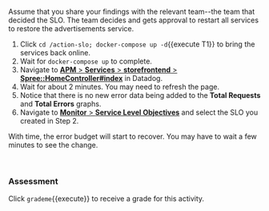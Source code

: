 Assume that you share your findings with the relevant team--the team that decided the SLO. The team decides and gets approval to restart all services to restore the advertisements service.

1. Click `cd /action-slo; docker-compose up -d`{{execute T1}} to bring the services back online.
2. Wait for `docker-compose up` to complete. 
3. Navigate to <a href="https://app.datadoghq.com/apm/resource/storefrontend/rack.request/69d105fa043dba7f" target="_datadog">**APM** > **Services** > **storefrontend** > **Spree::HomeController#index**</a> in Datadog. 
4. Wait for about 2 minutes. You may need to refresh the page.
5. Notice that there is no new error data being added to the **Total Requests** and **Total Errors** graphs.
6. Navigate to <a href="https://app.datadoghq.com/slo" target="_datadog">**Monitor** > **Service Level Objectives**</a> and select the SLO you created in Step 2.

With time, the error budget will start to recover. You may have to wait a few minutes to see the change. 

&nbsp;

### Assessment
Click `grademe`{{execute}} to receive a grade for this activity.